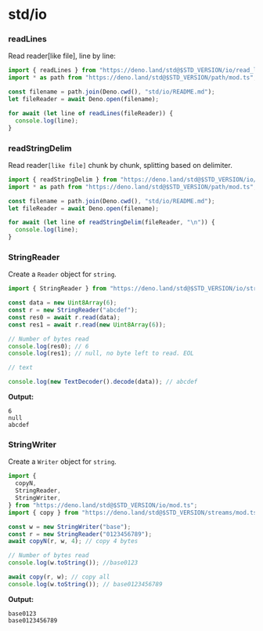 # std/io

### readLines

Read reader[like file], line by line:

```ts
import { readLines } from "https://deno.land/std@$STD_VERSION/io/read_lines.ts";
import * as path from "https://deno.land/std@$STD_VERSION/path/mod.ts";

const filename = path.join(Deno.cwd(), "std/io/README.md");
let fileReader = await Deno.open(filename);

for await (let line of readLines(fileReader)) {
  console.log(line);
}
```

### readStringDelim

Read reader`[like file]` chunk by chunk, splitting based on delimiter.

```ts
import { readStringDelim } from "https://deno.land/std@$STD_VERSION/io/read_string_delim.ts";
import * as path from "https://deno.land/std@$STD_VERSION/path/mod.ts";

const filename = path.join(Deno.cwd(), "std/io/README.md");
let fileReader = await Deno.open(filename);

for await (let line of readStringDelim(fileReader, "\n")) {
  console.log(line);
}
```

### StringReader

Create a `Reader` object for `string`.

```ts
import { StringReader } from "https://deno.land/std@$STD_VERSION/io/string_reader.ts";

const data = new Uint8Array(6);
const r = new StringReader("abcdef");
const res0 = await r.read(data);
const res1 = await r.read(new Uint8Array(6));

// Number of bytes read
console.log(res0); // 6
console.log(res1); // null, no byte left to read. EOL

// text

console.log(new TextDecoder().decode(data)); // abcdef
```

**Output:**

```text
6
null
abcdef
```

### StringWriter

Create a `Writer` object for `string`.

```ts
import {
  copyN,
  StringReader,
  StringWriter,
} from "https://deno.land/std@$STD_VERSION/io/mod.ts";
import { copy } from "https://deno.land/std@$STD_VERSION/streams/mod.ts";

const w = new StringWriter("base");
const r = new StringReader("0123456789");
await copyN(r, w, 4); // copy 4 bytes

// Number of bytes read
console.log(w.toString()); //base0123

await copy(r, w); // copy all
console.log(w.toString()); // base0123456789
```

**Output:**

```text
base0123
base0123456789
```
